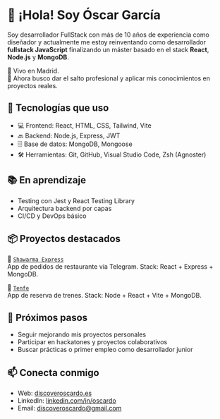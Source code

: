 # 👋 ¡Hola! Soy Óscar García


Soy desarrollador FullStack con más de 10 años de experiencia como diseñador y actualmente me estoy reinventando como desarrollador **fullstack JavaScript** finalizando un máster basado en el stack **React**, **Node.js** y **MongoDB**.

📍 Vivo en Madrid.  
🎯 Ahora busco dar el salto profesional y aplicar mis conocimientos en proyectos reales.


## 🚀 Tecnologías que uso

- 💻 Frontend: React, HTML, CSS, Tailwind, Vite
- 🔙 Backend: Node.js, Express, JWT
- 🗄️ Base de datos: MongoDB, Mongoose
- 🛠️ Herramientas: Git, GitHub, Visual Studio Code, Zsh (Agnoster)

## 📚 En aprendizaje

- Testing con Jest y React Testing Library
- Arquitectura backend por capas
- CI/CD y DevOps básico

## 📦 Proyectos destacados

🧪 [`Shawarma Express`](https://github.com/discoveroscardo/shawarma-express)  
App de pedidos de restaurante vía Telegram. Stack: React + Express + MongoDB.

🧱 [`Tenfe`](https://tenfe.onrender.com/)  
App de reserva de trenes. Stack: Node + React + Vite + MongoDB.

## 🧭 Próximos pasos

- Seguir mejorando mis proyectos personales
- Participar en hackatones y proyectos colaborativos
- Buscar prácticas o primer empleo como desarrollador junior

## 📫 Conecta conmigo

- Web: [discoveroscardo.es](https://discoveroscardo.es)
- LinkedIn: [linkedin.com/in/oscardo](https://www.linkedin.com/in/oscardo/)
- Email: discoveroscardo@gmail.com
